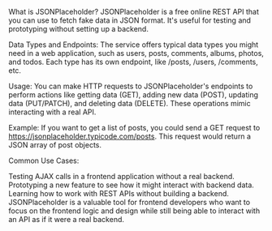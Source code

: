 What is JSONPlaceholder?
JSONPlaceholder is a free online REST API that you can use to fetch fake data in JSON format. It's useful for testing and prototyping without setting up a backend.

Data Types and Endpoints:
The service offers typical data types you might need in a web application, such as users, posts, comments, albums, photos, and todos. Each type has its own endpoint, like /posts, /users, /comments, etc.

Usage:
You can make HTTP requests to JSONPlaceholder's endpoints to perform actions like getting data (GET), adding new data (POST), updating data (PUT/PATCH), and deleting data (DELETE). These operations mimic interacting with a real API.

Example:
If you want to get a list of posts, you could send a GET request to https://jsonplaceholder.typicode.com/posts. This request would return a JSON array of post objects.

Common Use Cases:

Testing AJAX calls in a frontend application without a real backend.
Prototyping a new feature to see how it might interact with backend data.
Learning how to work with REST APIs without building a backend.
JSONPlaceholder is a valuable tool for frontend developers who want to focus on the frontend logic and design while still being able to interact with an API as if it were a real backend.
